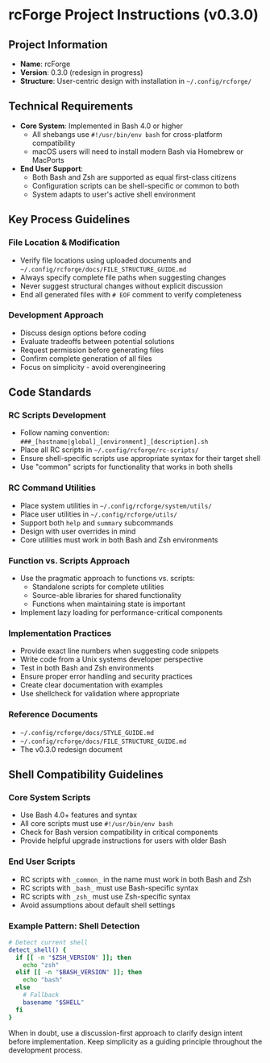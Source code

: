 # rcForge Project Instructions (v0.3.0)

## Project Information
- **Name**: rcForge
- **Version**: 0.3.0 (redesign in progress)
- **Structure**: User-centric design with installation in `~/.config/rcforge/`

## Technical Requirements
- **Core System**: Implemented in Bash 4.0 or higher
  - All shebangs use `#!/usr/bin/env bash` for cross-platform compatibility
  - macOS users will need to install modern Bash via Homebrew or MacPorts
- **End User Support**:
  - Both Bash and Zsh are supported as equal first-class citizens
  - Configuration scripts can be shell-specific or common to both
  - System adapts to user's active shell environment

## Key Process Guidelines

### File Location & Modification
- Verify file locations using uploaded documents and `~/.config/rcforge/docs/FILE_STRUCTURE_GUIDE.md`
- Always specify complete file paths when suggesting changes
- Never suggest structural changes without explicit discussion
- End all generated files with `# EOF` comment to verify completeness

### Development Approach
- Discuss design options before coding
- Evaluate tradeoffs between potential solutions
- Request permission before generating files
- Confirm complete generation of all files
- Focus on simplicity - avoid overengineering

## Code Standards

### RC Scripts Development
- Follow naming convention: `###_[hostname|global]_[environment]_[description].sh`
- Place all RC scripts in `~/.config/rcforge/rc-scripts/`
- Ensure shell-specific scripts use appropriate syntax for their target shell
- Use "common" scripts for functionality that works in both shells

### RC Command Utilities
- Place system utilities in `~/.config/rcforge/system/utils/`
- Place user utilities in `~/.config/rcforge/utils/`
- Support both `help` and `summary` subcommands
- Design with user overrides in mind
- Core utilities must work in both Bash and Zsh environments

### Function vs. Scripts Approach
- Use the pragmatic approach to functions vs. scripts:
  - Standalone scripts for complete utilities
  - Source-able libraries for shared functionality
  - Functions when maintaining state is important
- Implement lazy loading for performance-critical components

### Implementation Practices
- Provide exact line numbers when suggesting code snippets
- Write code from a Unix systems developer perspective
- Test in both Bash and Zsh environments
- Ensure proper error handling and security practices
- Create clear documentation with examples
- Use shellcheck for validation where appropriate

### Reference Documents
- `~/.config/rcforge/docs/STYLE_GUIDE.md`
- `~/.config/rcforge/docs/FILE_STRUCTURE_GUIDE.md`
- The v0.3.0 redesign document

## Shell Compatibility Guidelines

### Core System Scripts
- Use Bash 4.0+ features and syntax
- All core scripts must use `#!/usr/bin/env bash`
- Check for Bash version compatibility in critical components
- Provide helpful upgrade instructions for users with older Bash

### End User Scripts
- RC scripts with `_common_` in the name must work in both Bash and Zsh
- RC scripts with `_bash_` must use Bash-specific syntax
- RC scripts with `_zsh_` must use Zsh-specific syntax
- Avoid assumptions about default shell settings

### Example Pattern: Shell Detection
```bash
# Detect current shell
detect_shell() {
  if [[ -n "$ZSH_VERSION" ]]; then
    echo "zsh"
  elif [[ -n "$BASH_VERSION" ]]; then
    echo "bash"
  else
    # Fallback
    basename "$SHELL"
  fi
}
```

When in doubt, use a discussion-first approach to clarify design intent before implementation. Keep simplicity as a guiding principle throughout the development process.
